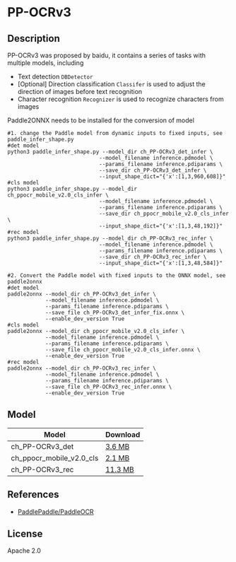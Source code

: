 <!--- SPDX-License-Identifier: Apache-2.0 -->

# PP-OCRv3

## Description

PP-OCRv3 was proposed by baidu, it contains a series of tasks with multiple models, including
- Text detection `DBDetector`
- [Optional] Direction classification `Classifer` is used to adjust the direction of images before text recognition
- Character recognition `Recognizer` is used to recognize characters from images  

Paddle2ONNX needs to be installed for the conversion of model
```shell
#1. change the Paddle model from dynamic inputs to fixed inputs, see paddle_infer_shape.py
#det model
python3 paddle_infer_shape.py --model_dir ch_PP-OCRv3_det_infer \
                             --model_filename inference.pdmodel \
                             --params_filename inference.pdiparams \
                             --save_dir ch_PP-OCRv3_det_infer \
                             --input_shape_dict="{'x':[1,3,960,608]}"
#cls model
python3 paddle_infer_shape.py --model_dir ch_ppocr_mobile_v2.0_cls_infer \
                             --model_filename inference.pdmodel \
                             --params_filename inference.pdiparams \
                             --save_dir ch_ppocr_mobile_v2.0_cls_infer \
                             --input_shape_dict="{'x':[1,3,48,192]}"
#rec model
python3 paddle_infer_shape.py --model_dir ch_PP-OCRv3_rec_infer \
                             --model_filename inference.pdmodel \
                             --params_filename inference.pdiparams \
                             --save_dir ch_PP-OCRv3_rec_infer \
                             --input_shape_dict="{'x':[1,3,48,584]}"

#2. Convert the Paddle model with fixed inputs to the ONNX model, see paddle2onnx
#det model 
paddle2onnx --model_dir ch_PP-OCRv3_det_infer \
            --model_filename inference.pdmodel \
            --params_filename inference.pdiparams \
            --save_file ch_PP-OCRv3_det_infer_fix.onnx \
            --enable_dev_version True
#cls model
paddle2onnx --model_dir ch_ppocr_mobile_v2.0_cls_infer \
            --model_filename inference.pdmodel \
            --params_filename inference.pdiparams \
            --save_file ch_ppocr_mobile_v2.0_cls_infer.onnx \
            --enable_dev_version True
#rec model
paddle2onnx --model_dir ch_PP-OCRv3_rec_infer \
            --model_filename inference.pdmodel \
            --params_filename inference.pdiparams \
            --save_file ch_PP-OCRv3_rec_infer.onnx \
            --enable_dev_version True
```
## Model

|Model                      |Download                                                                                      |
|---------------------------|:---------------------------------------------------------------------------------------------|
| ch_PP-OCRv3_det           | [3.6 MB](https://paddleocr.bj.bcebos.com/PP-OCRv3/chinese/ch_PP-OCRv3_det_infer.tar)         |
| ch_ppocr_mobile_v2.0_cls  | [2.1 MB](https://paddleocr.bj.bcebos.com/dygraph_v2.0/ch/ch_ppocr_mobile_v2.0_cls_infer.tar) |
| ch_PP-OCRv3_rec           | [11.3 MB](https://paddleocr.bj.bcebos.com/PP-OCRv3/chinese/ch_PP-OCRv3_rec_infer.tar)        |

## References
* [PaddlePaddle/PaddleOCR](https://github.com/PaddlePaddle/PaddleOCR/blob/release/2.6/doc/doc_ch/models_list.md)

## License

Apache 2.0
